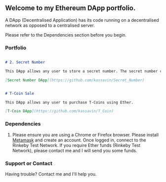 ## Welcome to my Ethereum DApp portfolio. 

A DApp (Decentralised Application) has its code running on a decentralised network as opposed to a centralised server.

Please refer to the Dependencies section before you begin. 

### Portfolio

```markdown

# 2. Secret Number

This DApp allows any user to store a secret number. The secret number can be updated by any user, any number of times. 

[Secret Number DApp](https://github.com/kassavin/Secret_Number)


# T-Coin Sale

This DApp allows any user to purchase T-Coins using Ether. 

[T-Coin DApp](https://github.com/kassavin/T_Coin)

```

### Dependencies 

1. Please ensure you are using a Chrome or Firefox browser. Please install [Metamask](https://metamask.io/download.html) and create an account. Once logged in, connect to the Rinkeby Test Network. If you require Ether funds (Rinkeby Test Network), please contact me and I will send you some funds. 

### Support or Contact

Having trouble? Contact me and I'll help you. 
